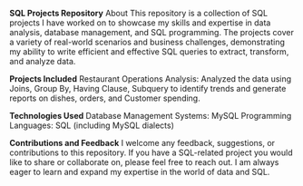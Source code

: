 ****SQL Projects Repository****
About
This repository is a collection of SQL projects I have worked on to showcase my skills and expertise in data analysis, database management, and SQL programming. The projects cover a variety of real-world scenarios and business challenges, demonstrating my ability to write efficient and effective SQL queries to extract, transform, and analyze data.

****Projects Included****
Restaurant Operations Analysis: Analyzed the data using Joins, Group By, Having Clause, Subquery to identify trends and generate reports on dishes, orders, and Customer spending.

****Technologies Used****
Database Management Systems: MySQL
Programming Languages: SQL (including MySQL dialects)

****Contributions and Feedback****
I welcome any feedback, suggestions, or contributions to this repository. If you have a SQL-related project you would like to share or collaborate on, please feel free to reach out. I am always eager to learn and expand my expertise in the world of data and SQL.
